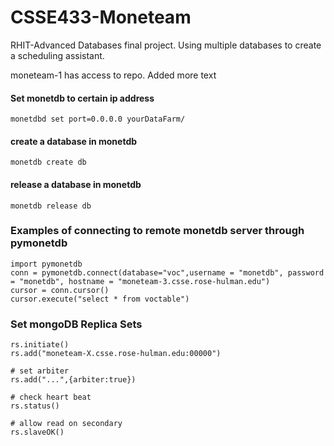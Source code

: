 # CSSE433-Moneteam
RHIT-Advanced Databases final project. Using multiple databases to create a scheduling assistant. 


moneteam-1 has access to repo. Added more text

#### Set monetdb to certain ip address
`monetdbd set port=0.0.0.0 yourDataFarm/ `

#### create a database in monetdb
`monetdb create db`

#### release a database in monetdb 
`monetdb release db`
### Examples of connecting to remote monetdb server through pymonetdb
```
import pymonetdb
conn = pymonetdb.connect(database="voc",username = "monetdb", password = "monetdb", hostname = "moneteam-3.csse.rose-hulman.edu")
cursor = conn.cursor()
cursor.execute("select * from voctable")
```

### Set mongoDB Replica Sets
```
rs.initiate()
rs.add("moneteam-X.csse.rose-hulman.edu:00000")

# set arbiter
rs.add("...",{arbiter:true})

# check heart beat
rs.status()

# allow read on secondary
rs.slaveOK()
```

